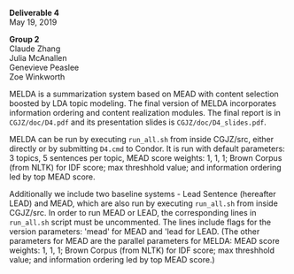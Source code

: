 **Deliverable 4**<br>
May 19, 2019

**Group 2**<br>
Claude Zhang<br>
Julia McAnallen<br>
Genevieve Peaslee<br>
Zoe Winkworth<br>

MELDA is a summarization system based on MEAD with content selection boosted by LDA topic modeling. The final version of MELDA incorporates information ordering and content realization modules. The final report is in `CGJZ/doc/D4.pdf` and its presentation slides is `CGJZ/doc/D4_slides.pdf`.

MELDA can be run by executing `run_all.sh` from inside CGJZ/src, either directly or by submitting `D4.cmd` to Condor. 
It is run with default parameters: 3 topics, 5 sentences per topic, MEAD score weights: 1, 1, 1; Brown Corpus (from NLTK) for IDF score; max threshhold value; and information ordering led by top MEAD score.

Additionally we include two baseline systems - Lead Sentence (hereafter LEAD) and MEAD, which are also run by executing `run_all.sh` from inside CGJZ/src. In order to run MEAD or LEAD, the corresponding lines in `run_all.sh` script must be uncommented. The lines include flags for the version parameters: 'mead' for MEAD and 'lead for LEAD. (The other parameters for MEAD are the parallel parameters for MELDA: MEAD score weights: 1, 1, 1; Brown Corpus (from NLTK) for IDF score; max threshhold value; and information ordering led by top MEAD score.)
